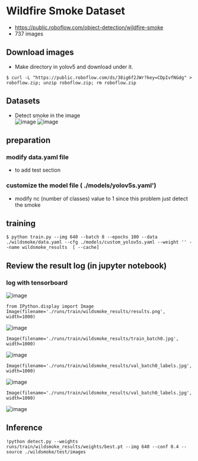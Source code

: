 # Wildfire Smoke Dataset
- https://public.roboflow.com/object-detection/wildfire-smoke
- 737 images

## Download images
- Make directory in yolov5 and download under it. 
```
$ curl -L "https://public.roboflow.com/ds/38ig6f2JWr?key=CDpIvfNGdg" > roboflow.zip; unzip roboflow.zip; rm roboflow.zip
```

## Datasets
- Detect smoke in the image <br>
![image](https://user-images.githubusercontent.com/106988650/178039946-56282ab9-bfeb-4055-b42e-2bc1244de950.png)
![image](https://user-images.githubusercontent.com/106988650/178040027-a848ccad-2265-46b2-9cb0-08bc54799be3.png)


## preparation
### modify data.yaml file
- to add test section

### customize the model file ( ./models/yolov5s.yaml')
- modify nc (number of classes) value to 1 since this problem just detect the smoke 

## training 
```
$ python train.py --img 640 --batch 8 --epochs 100 --data ./wildsmoke/data.yaml --cfg ./models/custom_yolov5s.yaml --weight '' --name wildsmoke_results  [ --cache]
```

## Review the result log (in jupyter notebook)
### log with tensorboard
![image](https://user-images.githubusercontent.com/106988650/178040927-032ff032-3709-41fa-b5f1-3d63c39839ea.png)

```
from IPython.display import Image
Image(filename='./runs/train/wildsmoke_results/results.png', width=1000)
```
![image](https://user-images.githubusercontent.com/106988650/178041044-563ebe56-5a05-4130-af3e-f7f742386af5.png)

```
Image(filename='./runs/train/wildsmoke_results/train_batch0.jpg', width=1000)
```
![image](https://user-images.githubusercontent.com/106988650/178041426-3169c1ac-3adb-4815-bf68-c24523ce0c97.png)


```
Image(filename='./runs/train/wildsmoke_results/val_batch0_labels.jpg', width=1000)
```
![image](https://user-images.githubusercontent.com/106988650/178041491-3f3c7839-31d7-4e7b-b844-3f262067490e.png)


```
Image(filename='./runs/train/wildsmoke_results/val_batch0_labels.jpg', width=1000)
```
![image](https://user-images.githubusercontent.com/106988650/178041539-9a927e5e-d01f-4722-b486-34bec8c7edf3.png)


## Inference
```
!python detect.py --weights runs/train/wildsmoke_results/weights/best.pt --img 640 --conf 0.4 --source ./wildsmoke/test/images

```


